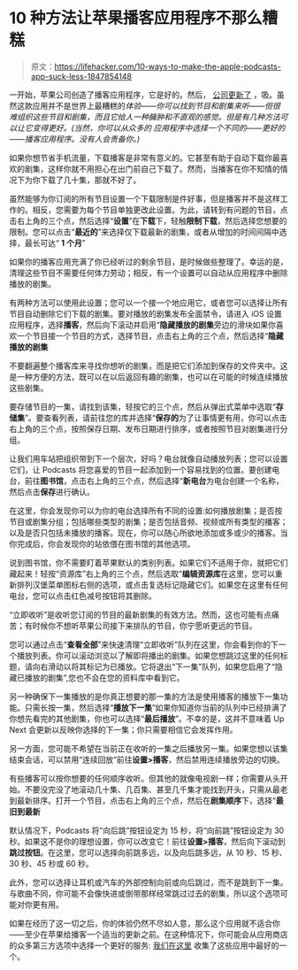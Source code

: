 # 10 种方法让苹果播客应用程序不那么糟糕

> 原文：<https://lifehacker.com/10-ways-to-make-the-apple-podcasts-app-suck-less-1847854148>

一开始，苹果公司创造了播客应用程序，它是好的。然后， [公司更新了](https://lifehacker.com/how-to-make-sense-of-what-apple-has-done-to-the-podcast-1847129209) ，吸。虽然这款应用并不是世界上最糟糕的*体验——你可以找到节目和剧集来听——但很难组织这些节目和剧集，而且它给人一种臃肿和不直观的感觉。但是有几种方法可以让它变得更好。(当然，你可以从众多的 应用程序中选择一个不同的——更好的——播客应用程序。没有人会责备你。)* 

如果你想节省手机流量，下载播客是非常有意义的。它甚至有助于自动下载你最喜欢的剧集，这样你就不用担心在出门前自己下载了。然而，当播客在你不知情的情况下为你下载了几十集，那就不好了。

虽然能够为你订阅的所有节目设置一个下载限制是件好事，但是播客并不是这样工作的。相反，您需要为每个节目单独更改此设置。为此，请转到有问题的节目，点击右上角的三个点，然后选择“**设置**”在**下载**下，轻触**限制下载**，然后选择您想要的限制。您可以点击“**最近的**”来选择仅下载最新的剧集，或者从增加的时间间隔中选择，最长可达“ **1 个月**”

如果你的播客应用充满了你已经听过的剩余节目，是时候做些整理了。幸运的是，清理这些节目不需要任何体力劳动；相反，有一个设置可以自动从应用程序中删除播放的剧集。

有两种方法可以使用此设置；您可以一个接一个地应用它，或者您可以选择让所有节目自动删除它们下载的剧集。要对播放的剧集发布全面禁令，请进入 iOS 设置应用程序，选择**播客**，然后向下滚动并启用“**隐藏播放的剧集**旁边的滑块如果你喜欢一个节目接一个节目的方式，选择节目，点击右上角的三个点，然后选择“**隐藏播放的剧集**

不要翻遍整个播客库来寻找你想听的剧集，而是把它们添加到保存的文件夹中。这是一种方便的方法，既可以在以后返回有趣的剧集，也可以在可能的时候连续播放这些剧集。

要存储节目的一集，请找到该集，轻按它的三个点，然后从弹出式菜单中选取“**存储集**”。要查看列表，请前往您的库并选择“**保存的**为了让事情更有用，你可以点击右上角的三个点，按照保存日期、发布日期进行排序，或者按照节目对剧集进行分组。

让我们用车站把组织带到下一个层次，好吗？电台就像自动播放列表；您可以设置它们，让 Podcasts 将您喜爱的节目一起添加到一个容易找到的位置。要创建电台，前往**图书馆**，点击右上角的三个点，然后选择“**新电台**为电台创建一个名称，然后点击**保存**进行确认。

在这里，你会发现你可以为你的电台选择所有不同的设置:如何播放剧集；是否按节目或剧集分组；包括哪些类型的剧集；是否包括音频、视频或所有类型的播客；以及是否只包括未播放的播客。现在，你可以随心所欲地添加或多或少的播客。当你完成后，你会发现你的站依偎在图书馆的其他选项。

说到图书馆，你不需要盯着苹果默认的类别列表。如果它们不适用于你，就把它们藏起来！轻按“资源库”右上角的三个点，然后选取“**编辑资源库**在这里，您可以重新排列汉堡菜单图标右侧的选项，或点击复选标记隐藏它们。如果您在这里有任何电台，您可以点击红色减号按钮将其删除。

“立即收听”是收听您订阅的节目的最新剧集的有效方法。然而，这也可能有点痛苦；有时候你不想听苹果公司接下来排队的节目，你宁愿听更远的节目。

您可以通过点击“**查看全部**”来快速清理“立即收听”队列在这里，你会看到你的下一个播放列表。你可以滚动浏览以了解即将播出的剧集。如果您想跳过这里的任何标题，请向右滑动以将其标记为已播放。它将退出“下一集”队列，如果您启用了“隐藏已播放的剧集”,您也不会在您的资料库中看到它。

另一种确保下一集播放的是你真正想要的那一集的方法是使用播客的播放下一集功能。只需长按一集，然后选择“**播放下一集**”如果你知道你当前的队列中已经排满了你想先看完的其他剧集，你也可以选择“**最后播放**”。不幸的是，这并不意味着 Up Next 会更新以反映你选择的下一集；你只需要相信它会发挥作用。

另一方面，您可能不希望在当前正在收听的一集之后播放另一集。如果您想以该集结束会话，可以禁用“连续回放”前往**设置>播客**，然后禁用连续播放旁边的切换。

有些播客可以按你想要的任何顺序收听。但其他的就像电视剧一样；你需要从头开始。不要没完没了地滚动几十集、几百集、甚至几千集才能找到开头，只需从最老到最新排序。打开一个节目，点击右上角的三个点，然后在**剧集顺序**下，选择“**最旧到最新**

默认情况下，Podcasts 将“向后跳”按钮设定为 15 秒，将“向前跳”按钮设定为 30 秒。如果这不是你的理想设置，你可以改变它！前往**设置>播客**，然后向下滚动到**跳过按钮**。在这里，您可以选择向前跳多远，以及向后跳多远，从 10 秒、15 秒、30 秒、45 秒或 60 秒。

此外，您可以选择让耳机或汽车的外部控制向前或向后跳过，而不是跳到下一集。与歌曲不同，你可能不会像快进或倒带那样经常跳过过去的剧集，所以这个选项可能对你更有用。

如果在经历了这一切之后，你的体验仍然不尽如人意，那么这个应用就不适合你——至少在苹果给播客一个适当的更新之前。在这种情况下，你可能会从应用商店的众多第三方选项中选择一个更好的服务: [我们在这里](https://lifehacker.com/the-best-iphone-podcast-managers-for-2018-1830569398) 收集了这些应用中最好的一个。